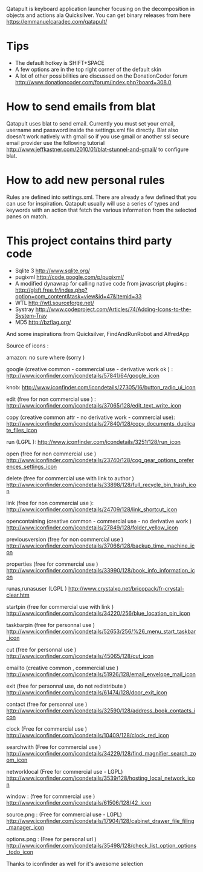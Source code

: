 Qatapult is keyboard application launcher focusing on the decomposition in objects and actions ala Quicksilver.
You can get binary releases from here https://emmanuelcaradec.com/qatapult/

# Tips
- The default hotkey is SHIFT+SPACE
- A few options are in the top right corner of the default skin
- A lot of other possibilities are discussed on the DonationCoder forum http://www.donationcoder.com/forum/index.php?board=308.0 

# How to send emails from blat
Qatapult uses blat to send email. Currently you must set your email, username and password inside the settings.xml file directly.
Blat also doesn't work natively with gmail so if you use gmail or another ssl secure email provider use the following tutorial
http://www.jeffkastner.com/2010/01/blat-stunnel-and-gmail/ to configure blat.

# How to add new personal rules
Rules are defined into settings.xml. There are already a few defined that you can use for inspiration. Qatapult usually 
will use a series of types and keywords with an action that fetch the various information from the selected panes on match.

# This project contains third party code
- Sqlite 3 http://www.sqlite.org/
- pugixml http://code.google.com/p/pugixml/
- A modified dynawrap for calling native code from javascript plugins : http://glsft.free.fr/index.php?option=com_content&task=view&id=47&Itemid=33
- WTL http://wtl.sourceforge.net/
- Systray http://www.codeproject.com/Articles/74/Adding-Icons-to-the-System-Tray
- MD5 http://bzflag.org/

And some inspirations from Quicksilver, FindAndRunRobot and AlfredApp

Source of icons :

amazon:
no sure where (sorry )

google (creative common - commercial use - derivative work ok ) :
http://www.iconfinder.com/icondetails/57841/64/google_icon

knob:
http://www.iconfinder.com/icondetails/27305/16/button_radio_ui_icon

edit (free for non commercial use ) :
http://www.iconfinder.com/icondetails/37065/128/edit_text_write_icon

copy (creative common attr - no derivative work - commercial use):
http://www.iconfinder.com/icondetails/27840/128/copy_documents_duplicate_files_icon

run (LGPL ): 
http://www.iconfinder.com/icondetails/3251/128/run_icon

open (free for non commercial use )
http://www.iconfinder.com/icondetails/23740/128/cog_gear_options_preferences_settings_icon

delete (free for commercial use with link to author )
http://www.iconfinder.com/icondetails/33898/128/full_recycle_bin_trash_icon

link (free for non commercial use ):
http://www.iconfinder.com/icondetails/24709/128/link_shortcut_icon

opencontaining (creative common - commercial use - no derivative work )
http://www.iconfinder.com/icondetails/27849/128/folder_yellow_icon

previousversion (free for non commercial use )
http://www.iconfinder.com/icondetails/37066/128/backup_time_machine_icon

properties (free for commercial use )
http://www.iconfinder.com/icondetails/33990/128/book_info_information_icon

runas,runasuser (LGPL )
http://www.crystalxp.net/bricopack/fr-crystal-clear.htm

startpin (free for commercial use with link )
http://www.iconfinder.com/icondetails/34220/256/blue_location_pin_icon

taskbarpin (free for personnal use )
http://www.iconfinder.com/icondetails/52653/256/%26_menu_start_taskbar_icon

cut (free for personnal use )
http://www.iconfinder.com/icondetails/45065/128/cut_icon

emailto (creative common , commercial use )
http://www.iconfinder.com/icondetails/51926/128/email_envelope_mail_icon

exit (free for personnal use, do not redistribute )
http://www.iconfinder.com/icondetails/61474/128/door_exit_icon

contact (free for personnal use ) 
http://www.iconfinder.com/icondetails/32590/128/address_book_contacts_icon

clock (Free for commercial use )
http://www.iconfinder.com/icondetails/10409/128/clock_red_icon

searchwith (Free for commercial use )
http://www.iconfinder.com/icondetails/34229/128/find_magnifier_search_zoom_icon

networklocal (Free for commercial use - LGPL)
http://www.iconfinder.com/icondetails/3539/128/hosting_local_network_icon

window : (free for commercial use )
http://www.iconfinder.com/icondetails/61506/128/42_icon

source.png : (Free for commercial use - LGPL)
http://www.iconfinder.com/icondetails/17904/128/cabinet_drawer_file_filing_manager_icon

options.png : (Free for personal url )
http://www.iconfinder.com/icondetails/35498/128/check_list_option_options_todo_icon

Thanks to iconfinder as well for it's awesome  selection
